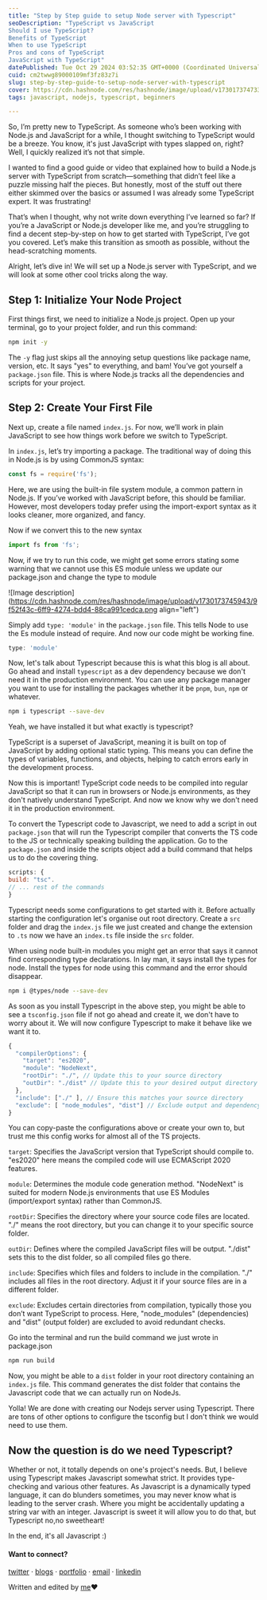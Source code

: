 ```yaml
---
title: "Step by Step guide to setup Node server with Typescript"
seoDescription: "TypeScript vs JavaScript
Should I use TypeScript?
Benefits of TypeScript
When to use TypeScript
Pros and cons of TypeScript
JavaScript with TypeScript"
datePublished: Tue Oct 29 2024 03:52:35 GMT+0000 (Coordinated Universal Time)
cuid: cm2twwg89000109mf3fz83z7i
slug: step-by-step-guide-to-setup-node-server-with-typescript
cover: https://cdn.hashnode.com/res/hashnode/image/upload/v1730173747339/8768ca92-4fcd-44d1-9f8e-8c4a697435a0.png
tags: javascript, nodejs, typescript, beginners

---
```


So, I’m pretty new to TypeScript. As someone who’s been working with Node.js and JavaScript for a while, I thought switching to TypeScript would be a breeze. You know, it's just JavaScript with types slapped on, right? Well, I quickly realized it’s not that simple.

I wanted to find a good guide or video that explained how to build a Node.js server with TypeScript from scratch—something that didn’t feel like a puzzle missing half the pieces. But honestly, most of the stuff out there either skimmed over the basics or assumed I was already some TypeScript expert. It was frustrating!

That’s when I thought, why not write down everything I’ve learned so far? If you’re a JavaScript or Node.js developer like me, and you’re struggling to find a decent step-by-step on how to get started with TypeScript, I’ve got you covered. Let’s make this transition as smooth as possible, without the head-scratching moments.

Alright, let’s dive in! We will set up a Node.js server with TypeScript, and we will look at some other cool tricks along the way.

## Step 1: Initialize Your Node Project

First things first, we need to initialize a Node.js project. Open up your terminal, go to your project folder, and run this command:

```bash
npm init -y
```

The `-y` flag just skips all the annoying setup questions like package name, version, etc. It says "yes" to everything, and bam! You’ve got yourself a `package.json` file. This is where Node.js tracks all the dependencies and scripts for your project.

## Step 2: Create Your First File

Next up, create a file named `index.js`. For now, we’ll work in plain JavaScript to see how things work before we switch to TypeScript.

In `index.js`, let’s try importing a package. The traditional way of doing this in Node.js is by using CommonJS syntax:

```js
const fs = require('fs');
```

Here, we are using the built-in file system module, a common pattern in Node.js. If you’ve worked with JavaScript before, this should be familiar. However, most developers today prefer using the import-export syntax as it looks cleaner, more organized, and fancy.

Now if we convert this to the new syntax

```js
import fs from 'fs';
```

Now, if we try to run this code, we might get some errors stating some warning that we cannot use this ES module unless we update our package.json and change the type to module

![Image description](https://cdn.hashnode.com/res/hashnode/image/upload/v1730173745943/9f52f43c-6ff9-4274-bdd4-88ca991cedca.png align="left")

Simply add `type: 'module'` in the `package.json` file. This tells Node to use the Es module instead of require. And now our code might be working fine.

```js
type: 'module'
```

Now, let's talk about Typescript because this is what this blog is all about. Go ahead and install `typescript` as a dev dependency because we don't need it in the production environment. You can use any package manager you want to use for installing the packages whether it be `pnpm`, `bun`, `npm` or whatever.

```bash
npm i typescript --save-dev
```

Yeah, we have installed it but what exactly is typescript?

TypeScript is a superset of JavaScript, meaning it is built on top of JavaScript by adding optional static typing. This means you can define the types of variables, functions, and objects, helping to catch errors early in the development process.

Now this is important! TypeScript code needs to be compiled into regular JavaScript so that it can run in browsers or Node.js environments, as they don't natively understand TypeScript. And now we know why we don't need it in the production environment.

To convert the Typescript code to Javascript, we need to add a script in out `package.json` that will run the Typescript compiler that converts the TS code to the JS or technically speaking building the application. Go to the `package.json` and inside the scripts object add a build command that helps us to do the covering thing.

```javascript
scripts: { 
build: "tsc".
// ... rest of the commands
}
```

Typescript needs some configurations to get started with it. Before actually starting the configuration let's organise out root directory. Create a `src` folder and drag the `index.js` file we just created and change the extension to `.ts` now we have an `index.ts` file inside the `src` folder.

When using node built-in modules you might get an error that says it cannot find corresponding type declarations. In lay man, it says install the types for node. Install the types for node using this command and the error should disappear.

```bash
npm i @types/node --save-dev
```

As soon as you install Typescript in the above step, you might be able to see a `tsconfig.json` file if not go ahead and create it, we don't have to worry about it. We will now configure Typescript to make it behave like we want it to.

```javascript
{
  "compilerOptions": {
    "target": "es2020",
    "module": "NodeNext",
    "rootDir": "./", // Update this to your source directory
    "outDir": "./dist" // Update this to your desired output directory
  },
  "include": ["./" ], // Ensure this matches your source directory
  "exclude": [ "node_modules", "dist"] // Exclude output and dependency directories
}
```

You can copy-paste the configurations above or create your own to, but trust me this config works for almost all of the TS projects.

`target`: Specifies the JavaScript version that TypeScript should compile to. "es2020" here means the compiled code will use ECMAScript 2020 features.

`module`: Determines the module code generation method. "NodeNext" is suited for modern Node.js environments that use ES Modules (import/export syntax) rather than CommonJS.

`rootDir`: Specifies the directory where your source code files are located. "./" means the root directory, but you can change it to your specific source folder.

`outDir`: Defines where the compiled JavaScript files will be output. "./dist" sets this to the dist folder, so all compiled files go there.

`include`: Specifies which files and folders to include in the compilation. "./" includes all files in the root directory. Adjust it if your source files are in a different folder.

`exclude`: Excludes certain directories from compilation, typically those you don’t want TypeScript to process. Here, "node\_modules" (dependencies) and "dist" (output folder) are excluded to avoid redundant checks.

Go into the terminal and run the build command we just wrote in package.json

```bash
npm run build
```

Now, you might be able to a `dist` folder in your root directory containing an `index.js` file. This command generates the dist folder that contains the Javascript code that we can actually run on NodeJs.

Yolla! We are done with creating our Nodejs server using Typescript. There are tons of other options to configure the tsconfig but I don't think we would need to use them.

## Now the question is do we need Typescript?

Whether or not, it totally depends on one's project's needs. But, I believe using Typescript makes Javascript somewhat strict. It provides type-checking and various other features. As Javascript is a dynamically typed language, it can do blunders sometimes, you may never know what is leading to the server crash. Where you might be accidentally updating a string var with an integer. Javascript is sweet it will allow you to do that, but Typescript no,no sweetheart!

In the end, it's all Javascript :)

#### Want to connect?

[twitter](https://twitter.com/garimaasharma_) · [blogs](https://dev.to/garimasharma) · [portfolio](https://garimasharma.netlify.app) · [email](mailto:sharmagarima814@gmail.com) · [linkedin](https://www.linkedin.com/in/garima-sharma08/)

Written and edited by [me](https://twitter.com/garimavatss)❤️